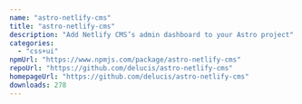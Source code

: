 ```yaml
---
name: "astro-netlify-cms"
title: "astro-netlify-cms"
description: "Add Netlify CMS’s admin dashboard to your Astro project"
categories:
  - "css+ui"
npmUrl: "https://www.npmjs.com/package/astro-netlify-cms"
repoUrl: "https://github.com/delucis/astro-netlify-cms"
homepageUrl: "https://github.com/delucis/astro-netlify-cms"
downloads: 278
---
```

